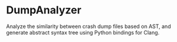 # DumpAnalyzer
Analyze the similarity between crash dump files based on AST, and generate abstract syntax tree using Python bindings for Clang.
